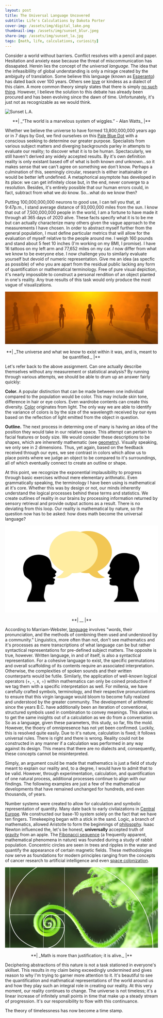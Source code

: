 ```yaml
---
layout: post
title: The Universal Language Uncovered
subtitle: Life's Calculations by Dakota Porter
cover-img: /assets/img/digital_lake.png
thumbnail-img: /assets/img/sunset_blur.jpeg
share-img: /assets/img/sunset_la.jpg
tags: [math, life, calculations, curiosity]
---
```


<style type="text/css">
.image-left {
  display: block;
  margin-left: auto;
  margin-right: auto;
  float: right;
}
</style>

Consider a world without barriers. Conflict resolves with a pencil and paper. Hesitation and anxiety ease because the threat of miscommunication has dissapated. Herein lies the concept of _the universal language_. The idea that the infeasiblility of global understanding is only a mirage created by the ambiguity of translation. Some believe this language (known as [Esperanto](https://www.npr.org/sections/goatsandsoda/2015/06/13/413968033/esperanto-is-not-dead-can-the-universal-language-make-a-comeback)) has dated back over 100 years. Others see [love](https://loverevolutionblog.com/kindness-the-universal-language-of-love/) or kindess as a dialect of this claim. A more common theory simply states that there is simply [no such thing](https://www.vice.com/en/article/ezpvx4/why-humans-dont-have-a-universal-language). However, I believe the solution to this debate has already been procured and has been evolving since the dawn of time. Unfortunately, it's just not as recognizable as we would think.

![Sunset L.A.](/assets/img/sunset_la.jpg)
<p align="center" markdown='1'> **| _“The world is a marvelous system of wiggles.” - Alan Watts_ |** </p>

Whether we believe the universe to have formed 13,800,000,000 years ago or in 7 days by God, we find ourselves on this [Pale Blue Dot](https://www.planetary.org/worlds/pale-blue-dot) with a conscious seeking to determine our greater purpose. Specialists from various subject matters and diverging backgrounds parley in attempts to evaluate our reality; to discover what it is to be human. Spectacularly, we still haven't derived any widely accepted results. By it's own definition reality is only existant based off of what is both known _and_ unknown...so it makes sense that we can't agree on something we don't know. Perhaps a culmination of this, seemingly circular, research is either inattainable or would be better left undefined. A metaphorical asymptote has developed in its place: we can get infinitely close but, in the end, never converge to a resolution. Besides, it's entirely possible that our human errors could, in fact, subtract from what we _do_ know. So...what do we know then?

Putting 100,000,000,000 neurons to good use, I can tell you that, at 9:47p.m., I stand average distance of 93,000,000 miles from the sun. I know that out of 7,500,000,000 people in the world, I am a fortune to have made it through all 365 days of 2020 alive. These facts specify what it is to be me but can actually characterize many others given the vague approach to the measurements I have chosen. In order to abstract myself further from the general population, I must define particular metrics that will allow for the evaluation of myself relative to the people around me. I weigh 160 pounds and stand about 5 feet 10 inches (I'm working on my BMI, I promise). I have 16 tattoos on my left arm and 77,652 miles on my car. _I_ now differ from what we know to be everyone else. I now challenge you to similarly evaluate yourself but devoid of numeric representation. Give me an idea (as specfic as possible) of who you are apart from the residual public lacking any form of quantification or mathematical terminology. Free of pure visual depiction, it's nearly impossible to construct a personal rendition of an object planted in one's reality. Any true results of this task would only produce the most vague of visualizations.

![Reality](/assets/img/reality.jpg)
<p align="center" markdown='1'> **| _The universe and what we know to exist within it was, and is, meant to be quantified._ |** </p>

Let's refer back to the above assignment. Can one actually describe themselves without any measurement or statistical analysis? By running through various attempts, we should be able to drum up an answer fairly quickly:

**Color.** A popular distinction that can be made between one individual compared to the population would be color. This may include skin tone, difference in hair or eye colors.
Even wardrobe contents can create this diversity. [Color](https://www.livescience.com/32559-why-do-we-see-in-color.html) originates from light. The only way we are able to identify the variance of colors is by the size of the wavelength received by our eyes based on the reflection of light emitted from the object in question.

**Outline.** The next process in determing one of many is having an idea of the position they would take in our relative space. This attempt can pertain to facial features or body size. We would consider these descriptions to be shapes, which are inherently mathematic (see [geometry](https://mathsisfun.com/geometry/index.html)). Visually speaking, we only see in 2 dimensions. Thus, yet again, based on the feedback received through our eyes, we see contrast in colors which allow us to place points where we judge an object to be compared to it's surroundings, all of which eventually connect to create an outline or shape.

At this point, we recognize the exponential implausibility to progress through basic exercises without mere elementary arithmatic. Even grammatically speaking, the terminology I have been using is mathematical at it's core. Whether this was by design or not, our minds inherently understand the logical processes behind these terms and statistics. We create outlines of reality in our brains by processing information returned by sensory retrieval and provide output actions as a result. There is no deviating from this loop. Our reality is mathematical by nature, so the question now has to be asked: how does math become the universal language?

![Talking](/assets/img/talking.jpg)
<p align="center" markdown=1>**| __ |**</p>

According to Marriam-Webster, [language](https://www.merriam-webster.com/dictionary/language) involves "words, their pronunciation, and the methods of combining them used and understood by a community." Linguistics, more often than not, don't see mathematics and it's processes as mere transcriptions of what language can be but rather syntactical representations for pre-defined subject matters. The opposite is true, however. Written language, in and of itself, is also a syntactical representation. For a cohesive language to exist, the specific permutations and overall scaffolding of its contents require an associated interpretation. Otherwise, the complexities of spoken sounds and their written counterparts would be futile. Similarly, the application of well-known logical operators (+, -, x, ÷) within mathematics can only be coined productive if we tag them with a specific interpretation as well. For millenia, we have carefully crafted symbols, terminology, and their respective pronunciations to ensure that this virgin language would bloom to become fully realized and understood by the greater community. The development of arithmetic since the years B.C. have additionally been an iteration of conventional, structured symbols used in combination to convey meanings. This allows us to get the same insights out of a calculation as we do from a conversation. So as a language, given these parameters, this study, so far, fits the mold. However, the thoery of omnipresence has not yet been confirmed. Luckily, this is resolved quite easily. Due to it's nature, calculation is fixed; it follows universal rules. There is right and there is wrong. Reality could not be constructed in any manner if a calculation was performed in any way against its design. This means that there are no dialects and, consequently, these concepts cannot be misinterpreted. 

Simply, an argument could be made that mathematics is just a field of study meant to explain our reality and, to a degree, I would have to admit that to be valid. However, through experimentation, calculation, and quantification of one natural process, additional processes continue to align with our findings. The following examples are just a few of the mathematical developments that have remained unchanged for hundreds, and even thousands, of years.

Number systems were created to allow for calculation and symbolic representation of quantity. Many date back to early civilaizations in [Central Europe](https://fg.ed.pacificu.edu/charlesm/courses/mathsci/numsys/numsys.html). We constructed our base-10 system solely on the fact that we have ten fingers. Timekeeping began with a stick in the sand. Logic, a branch of mathematics, allowed Aristotle to form the beginnings of [philosophy](https://www.biography.com/scholar/aristotle). Isaac Newton influenced the, let's be honest, **universally** accepted truth of [gravity](https://web.stanford.edu/~buzzt/gravity.html#:~:text=Sir%20Isaac%20Newton%20was%20an,about%20the%20forces%20of%20nature.) from an apple. The [Fibonacci sequence](https://www.livescience.com/37470-fibonacci-sequence.html) (a frequently apparent, mathematical phenomena in nature) was founded during a study of rabbit population. Concentric circles are seen in trees and ripples in the water and quantify the appearance of certain magnetic fields. These methodologies now serve as foundations for modern principles ranging from the concepts of cancer research to artificial intelligence and even [space colonization](https://space.nss.org/stanford-torus-space-settlement/).

![Fibonnaci](/assets/img/fib.jpg)
<p align="center" markdown='1'> **| _Math is more than justification; it is alive._ |** </p>

Deciphering abstractions of this nature is not a task stationed in everyone's skillset. This results in my claim being exceedingly undermined and gives reason to why I'm trying to garner more attention to it. It's beautiful to see the quantification and mathmatical representations of the world around us and how they play such an integral role in creating our reality. At this very moment, our reality continues to change. The universe is not timeless; it's a linear increase of infinitely small points in time that make up a steady stream of progression. It's our responsibility to flow with this continuance. 


The theory of timelessness has now become a time stamp.
